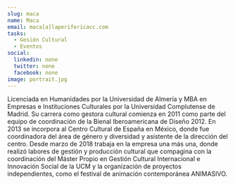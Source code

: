 ```yaml
---
slug: maca
name: Maca
email: maca[a]laperifericacc.com
tasks:
  - Gesión Cultural
  - Eventos
social:
  linkedin: none
  twitter: none
  facebook: none
image: portrait.jpg
---
```


Licenciada en Humanidades por la Universidad de Almería y MBA en Empresas e
Instituciones Culturales por la Universidad Complutense de Madrid. Su carrera
como gestora cultural comienza en 2011 como parte del equipo de coordinación de
la Bienal Iberoamericana de Diseño 2012. En 2013 se incorpora al Centro Cultural
de España en México, donde fue coordinadora del área de género y diversidad y
asistente de la dirección del centro. Desde marzo de 2018 trabaja en la empresa
una más una, donde realizó labores de gestión y producción cultural que
compagina con la coordinación del Máster Propio en Gestión Cultural
Internacional e Innovación Social de la UCM y la organización de proyectos
independientes, como el festival de animación contemporánea ANIMASIVO.
